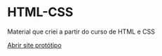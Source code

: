 # HTML-CSS
 Material que criei a partir do curso de HTML e CSS
 
<a target="blank" href="https://arthurfcosmo.github.io/HTML-CSS/2.CSS/Desafio.ex022-CSS-Site-Simples/site-teste.html">Abrir site protótipo</a>
